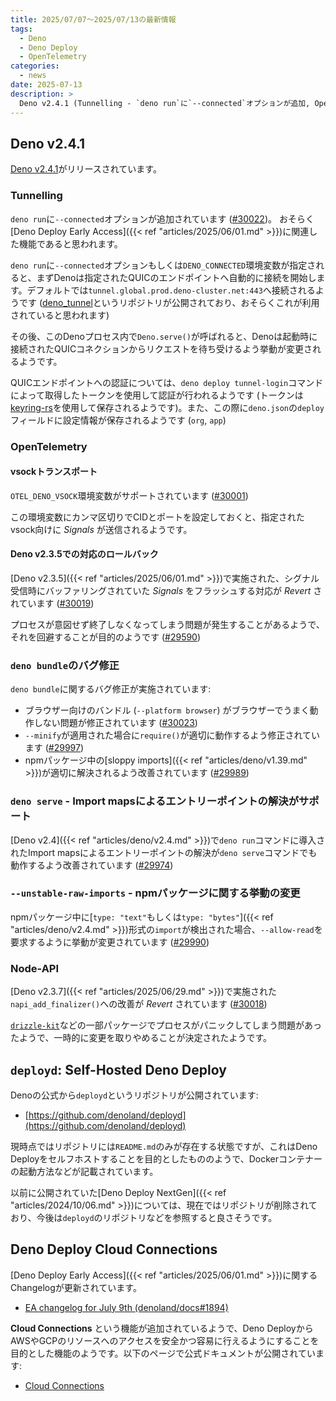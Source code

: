 ```yaml
---
title: 2025/07/07〜2025/07/13の最新情報
tags:
  - Deno
  - Deno Deploy
  - OpenTelemetry
categories:
  - news
date: 2025-07-13
description: >
  Deno v2.4.1 (Tunnelling - `deno run`に`--connected`オプションが追加, OpenTelemetry - vsockトランスポート, `deno serve`でImport mapsによるエントリーポイントの解決がサポート, `--unstable-raw-imports` - npmパッケージに関する挙動の変更), `deployd`: Self-Hosted Deno Deploy, Deno Deploy Cloud Connections
---
```


## Deno v2.4.1

[Deno v2.4.1](https://github.com/denoland/deno/releases/tag/v2.4.1)がリリースされています。

### Tunnelling

`deno run`に`--connected`オプションが追加されています ([#30022](https://github.com/denoland/deno/pull/30022))。 おそらく[Deno Deploy Early Access]({{< ref "articles/2025/06/01.md" >}})に関連した機能であると思われます。

`deno run`に`--connected`オプションもしくは`DENO_CONNECTED`環境変数が指定されると、まずDenoは指定されたQUICのエンドポイントへ自動的に接続を開始します。デフォルトでは`tunnel.global.prod.deno-cluster.net:443`へ接続されるようです ([deno_tunnel](https://github.com/denoland/deno_tunnel)というリポジトリが公開されており、おそらくこれが利用されていると思われます)

その後、このDenoプロセス内で`Deno.serve()`が呼ばれると、Denoは起動時に接続されたQUICコネクションからリクエストを待ち受けるよう挙動が変更されるようです。

QUICエンドポイントへの認証については、`deno deploy tunnel-login`コマンドによって取得したトークンを使用して認証が行われるようです (トークンは[keyring-rs](https://github.com/open-source-cooperative/keyring-rs)を使用して保存されるようです)。また、この際に`deno.json`の`deploy`フィールドに設定情報が保存されるようです (`org`, `app`)

### OpenTelemetry

#### vsockトランスポート

`OTEL_DENO_VSOCK`環境変数がサポートされています ([#30001](https://github.com/denoland/deno/pull/30001))

この環境変数にカンマ区切りでCIDとポートを設定しておくと、指定されたvsock向けに _Signals_ が送信されるようです。

#### Deno v2.3.5での対応のロールバック

[Deno v2.3.5]({{< ref "articles/2025/06/01.md" >}})で実施された、シグナル受信時にバッファリングされていた _Signals_ をフラッシュする対応が _Revert_ されています ([#30019](https://github.com/denoland/deno/pull/30019))

プロセスが意図せず終了しなくなってしまう問題が発生することがあるようで、それを回避することが目的のようです ([#29590](https://github.com/denoland/deno/issues/29590))

### `deno bundle`のバグ修正

`deno bundle`に関するバグ修正が実施されています:

- ブラウザー向けのバンドル (`--platform browser`) がブラウザーでうまく動作しない問題が修正されています ([#30023](https://github.com/denoland/deno/pull/30023))
- `--minify`が適用された場合に`require()`が適切に動作するよう修正されています ([#29997](https://github.com/denoland/deno/pull/29997))
- npmパッケージ中の[sloppy imports]({{< ref "articles/deno/v1.39.md" >}})が適切に解決されるよう改善されています ([#29989](https://github.com/denoland/deno/pull/29989))

### `deno serve` - Import mapsによるエントリーポイントの解決がサポート

[Deno v2.4]({{< ref "articles/deno/v2.4.md" >}})で`deno run`コマンドに導入されたImport mapsによるエントリーポイントの解決が`deno serve`コマンドでも動作するよう改善されています ([#29974](https://github.com/denoland/deno/pull/29974))

### `--unstable-raw-imports` - npmパッケージに関する挙動の変更

npmパッケージ中に[`type: "text"`もしくは`type: "bytes"`]({{< ref "articles/deno/v2.4.md" >}})形式の`import`が検出された場合、`--allow-read`を要求するように挙動が変更されています ([#29990](https://github.com/denoland/deno/pull/29990))

### Node-API

[Deno v2.3.7]({{< ref "articles/2025/06/29.md" >}})で実施された`napi_add_finalizer()`への改善が _Revert_ されています ([#30018](https://github.com/denoland/deno/pull/30018))

[`drizzle-kit`](https://www.npmjs.com/package/drizzle-kit)などの一部パッケージでプロセスがパニックしてしまう問題があったようで、一時的に変更を取りやめることが決定されたようです。

## `deployd`: Self-Hosted Deno Deploy

Denoの公式から`deployd`というリポジトリが公開されています:

- [https://github.com/denoland/deployd](https://github.com/denoland/deployd)

現時点ではリポジトリには`README.md`のみが存在する状態ですが、これはDeno Deployをセルフホストすることを目的としたもののようで、Dockerコンテナーの起動方法などが記載されています。

以前に公開されていた[Deno Deploy NextGen]({{< ref "articles/2024/10/06.md" >}})については、現在ではリポジトリが削除されており、今後は`deployd`のリポジトリなどを参照すると良さそうです。

## Deno Deploy Cloud Connections

[Deno Deploy Early Access]({{< ref "articles/2025/06/01.md" >}})に関するChangelogが更新されています。

- [EA changelog for July 9th (denoland/docs#1894)](https://github.com/denoland/docs/pull/1894)

**Cloud Connections** という機能が追加されているようで、Deno DeployからAWSやGCPのリソースへのアクセスを安全かつ容易に行えるようにすることを目的とした機能のようです。以下のページで公式ドキュメントが公開されています:

- [Cloud Connections](https://github.com/denoland/docs/blob/2f820280bd0c205ace8bbfdf7bac1419bbe774b3/deploy/early-access/reference/cloud-connections.md)

